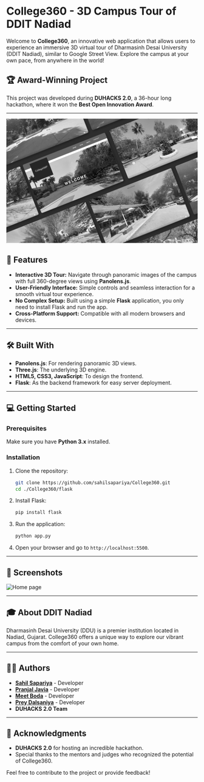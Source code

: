 # College360 - 3D Campus Tour of DDIT Nadiad

Welcome to **College360**, an innovative web application that allows users to experience an immersive 3D virtual tour of Dharmasinh Desai University (DDIT Nadiad), similar to Google Street View. Explore the campus at your own pace, from anywhere in the world!

## 🏆 **Award-Winning Project**
This project was developed during **DUHACKS 2.0**, a 36-hour long hackathon, where it won the **Best Open Innovation Award**.

---

![thumbnail](/college360.png)

## 🚀 Features
- **Interactive 3D Tour:** Navigate through panoramic images of the campus with full 360-degree views using **Panolens.js**.
- **User-Friendly Interface:** Simple controls and seamless interaction for a smooth virtual tour experience.
- **No Complex Setup:** Built using a simple **Flask** application, you only need to install Flask and run the app.
- **Cross-Platform Support:** Compatible with all modern browsers and devices.

---

## 🛠️ Built With
- **Panolens.js**: For rendering panoramic 3D views.
- **Three.js**: The underlying 3D engine.
- **HTML5, CSS3, JavaScript**: To design the frontend.
- **Flask**: As the backend framework for easy server deployment.

---

## 💻 Getting Started

### Prerequisites
Make sure you have **Python 3.x** installed.

### Installation

1. Clone the repository:
   ```bash
   git clone https://github.com/sahilsapariya/College360.git
   cd ./College360/flask
   ```

2. Install Flask:
   ```bash
   pip install flask
   ```

3. Run the application:
   ```bash
   python app.py
   ```

4. Open your browser and go to `http://localhost:5500`.

---

## 📸 Screenshots

![Home page](./landing_page.png)

---

## 🎓 About DDIT Nadiad

Dharmasinh Desai University (DDU) is a premier institution located in Nadiad, Gujarat. College360 offers a unique way to explore our vibrant campus from the comfort of your own home.

---

## 👨‍💻 Authors
- **[Sahil Sapariya](https://github.com/sahilsapariya)** - Developer
-  **[Pranjal Javia](https://github.com/pranjaljavia)** - Developer
- **[Meet Boda](https://github.com/meetboda)** - Developer
- **[Prey Dalsaniya]()** - Developer
- **DUHACKS 2.0 Team**

---

## 🏅 Acknowledgments
- **DUHACKS 2.0** for hosting an incredible hackathon.
- Special thanks to the mentors and judges who recognized the potential of College360.

Feel free to contribute to the project or provide feedback!

